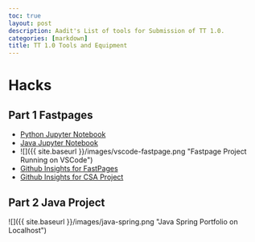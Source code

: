```yaml
---
toc: true
layout: post
description: Aadit's List of tools for Submission of TT 1.0.
categories: [markdown]
title: TT 1.0 Tools and Equipment
---
```


# Hacks

## Part 1 Fastpages

- [Python Jupyter Notebook](https://aaditgupta21.github.io/fastpages-CSA/unit-work/2022/08/17/python.html)
- [Java Jupyter Notebook](https://aaditgupta21.github.io/fastpages-CSA/unit-work/2022/08/17/java.html)
- ![]({{ site.baseurl }}/images/vscode-fastpage.png "Fastpage Project Running on VSCode")
- [Github Insights for FastPages](https://github.com/aaditgupta21/fastpages-CSA/pulse)
- [Github Insights for CSA Project](https://github.com/aaditgupta21/CSA-Spring/pulse)

## Part 2 Java Project

![]({{ site.baseurl }}/images/java-spring.png "Java Spring Portfolio on Localhost")



